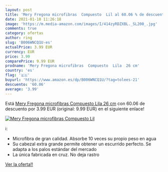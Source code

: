 ```yaml
---
layout: post
title: 'Mery Fregona microfibras  Compuesto  Lil al 60.06 % de descuento'
date: 2021-01-10 11:26:18
image: 'https://m.media-amazon.com/images/I/414zyRDZXBL._SL200_.jpg'
comments: true
category: ofertas
author: ring
slug: 'B006WNCQ1U-es'
actualPrice: 3.99 EUR
currency: EUR
price: 3.99
comparePrice: 9.99 EUR
prodname: 'Mery Fregona microfibras  Compuesto  Lila  26 cm'
country: 'es'
flag: '🇪🇸'
buyurl: 'https://www.amazon.es/dp/B006WNCQ1U/?tag=tolees-21'
descuento: '60.06'
average: '3.99'
---
```


Está [Mery Fregona microfibras  Compuesto  Lila  26 cm](https://www.amazon.es/dp/B006WNCQ1U/?tag=tolees-21) con 60.06 de descuento por 3.99 EUR (original: 9.99 EUR) en el siguiente enlace!

[![Mery Fregona microfibras  Compuesto  Lil](https://m.media-amazon.com/images/I/414zyRDZXBL._SL200_.jpg)](https://www.amazon.es/dp/B006WNCQ1U/?tag=tolees-21)

ℹ️:

- Microfibra de gran calidad. Absorbe 10 veces su propio peso en agua
- Su cabezal extra grande permite obtener un escurrido perfecto. Se adapta a los palos estándar del mercado
- La única fabricada en cruz. No deja rastro

[Ver la oferta!!](https://www.amazon.es/dp/B006WNCQ1U/?tag=tolees-21)
